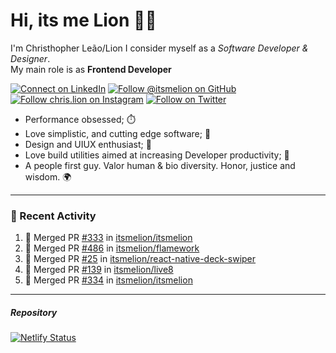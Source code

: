# Hi, its me Lion 👋🦁

I'm Christhopher Leão/Lion
I consider myself as a _Software Developer & Designer_.<br/>My main role is as <b>Frontend Developer</b>
<br />

[![Connect on LinkedIn](https://img.shields.io/badge/--linkedin?label=LinkedIn&logo=LinkedIn&style=social)](https://www.linkedin.com/in/chrislion)
[![Follow @itsmelion on GitHub](https://img.shields.io/github/followers/itsmelion?label=follow%20%40itsmeLion&style=social)](https://github.com/itsmelion)
[![Follow chris.lion on Instagram](https://img.shields.io/badge/--instagram?label=@chris.lion&logo=Instagram&style=social)](https://instagram.com/chris.lion)
[![Follow on Twitter](https://img.shields.io/badge/--twitter?label=@ChrisLion_me&logo=Twitter&style=social)](https://twitter.com/chrislion_me)

- Performance obsessed; ⏱️
- Love simplistic, and cutting edge software; 📆
- Design and UIUX enthusiast; 🎨
- Love build utilities aimed at increasing Developer productivity; 🧰
- A people first guy. Valor human & bio diversity. Honor, justice and wisdom. 🌍

---
### 📰 Recent Activity

<!--START_SECTION:activity-->
1. 🎉 Merged PR [#333](https://github.com/itsmelion/itsmelion/pull/333) in [itsmelion/itsmelion](https://github.com/itsmelion/itsmelion)
2. 🎉 Merged PR [#486](https://github.com/itsmelion/flamework/pull/486) in [itsmelion/flamework](https://github.com/itsmelion/flamework)
3. 🎉 Merged PR [#25](https://github.com/itsmelion/react-native-deck-swiper/pull/25) in [itsmelion/react-native-deck-swiper](https://github.com/itsmelion/react-native-deck-swiper)
4. 🎉 Merged PR [#139](https://github.com/itsmelion/live8/pull/139) in [itsmelion/live8](https://github.com/itsmelion/live8)
5. 🎉 Merged PR [#334](https://github.com/itsmelion/itsmelion/pull/334) in [itsmelion/itsmelion](https://github.com/itsmelion/itsmelion)
<!--END_SECTION:activity-->

___

##### Repository
[![Netlify Status](https://api.netlify.com/api/v1/badges/9e2e6136-1ab9-42fc-8d4e-188512d5d841/deploy-status)](https://app.netlify.com/sites/lion-portfolio/deploys)
